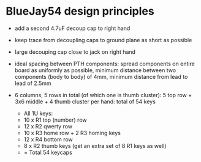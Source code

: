 # BlueJay54 design principles

- add a second 4.7uF decoup cap to right hand
- keep trace from decoupling caps to ground plane as short as possible
- large decouping cap close to jack on right hand
- ideal spacing between PTH components: spread components on entire board as uniformly as possible, minimum distance between two components (body to body) of 4mm, minimum distance from lead to lead of 2.5mm

- 6 columns, 5 rows in total (of which one is thumb cluster): 5 top row + 3x6 middle + 4 thumb cluster per hand: total of 54 keys
	+ All 1U keys:
	+ 10 x R1 top (number) row
	+ 12 x R2 qwerty row
	+ 10 x R3 home row + 2 R3 homing keys
	+ 12 x R4 bottom row
	+ 8 x R2 thumb keys (get an extra set of 8 R1 keys as well)
	+ = Total 54 keycaps